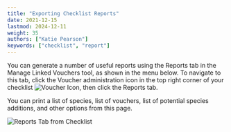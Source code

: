 ```yaml
---
title: "Exporting Checklist Reports"
date: 2021-12-15
lastmod: 2024-12-11
weight: 35
authors: ["Katie Pearson"]
keywords: ["checklist", "report"]
---
```


You can generate a number of useful reports using the Reports tab in the Manage Linked Vouchers tool, as shown in the menu below. To navigate to this tab, click the Voucher administration icon in the top right corner of your checklist ![Voucher Icon](/img/voucheradminicon.PNG), then click the Reports tab.

You can print a list of species, list of vouchers, list of potential species additions, and other options from this page.

![Reports Tab from Checklist](/img/checklistreports.PNG)
